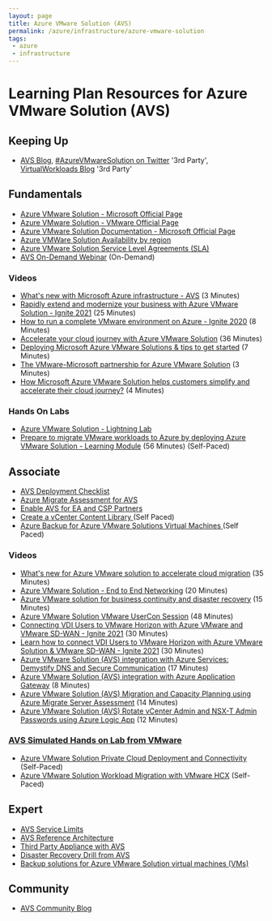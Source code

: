 ```yaml
---
layout: page
title: Azure VMware Solution (AVS)
permalink: /azure/infrastructure/azure-vmware-solution
tags: 
 - azure
 - infrastructure
---
```


# Learning Plan Resources for Azure VMware Solution (AVS)

## Keeping Up
* [AVS Blog](https://avs.ms), [#AzureVMwareSolution on Twitter](https://twitter.com/hashtag/azurevmwaresolution) '3rd Party', [VirtualWorkloads Blog](https://www.virtualworkloads.com/) '3rd Party'

## Fundamentals
* [Azure VMware Solution - Microsoft Official Page](https://azure.microsoft.com/en-us/services/azure-vmware/)
* [Azure VMware Solution - VMware Official Page](https://cloud.vmware.com/azure-vmware-solution)
* [Azure VMware Solution Documentation - Microsoft Official Page](https://docs.microsoft.com/en-us/azure/azure-vmware/)
* [Azure VMWare Solution Availability by region](https://azure.microsoft.com/en-us/global-infrastructure/services/?products=azure-vmware&regions=all)
* [Azure VMware Solution Service Level Agreements (SLA)](https://azure.microsoft.com/en-us/support/legal/sla/azure-vmware/v1_0/)
* [AVS On-Demand Webinar](https://docs.hol.vmware.com/catalog/) (On-Demand)

### Videos
* [What's new with Microsoft Azure infrastructure - AVS](https://youtu.be/CmpXfoeRhfg?t=478) (3 Minutes)
* [Rapidly extend and modernize your business with Azure VMware Solution - Ignite 2021](https://www.youtube.com/watch?v=DTGOZUTiIjk) (25 Minutes)
* [How to run a complete VMware environment on Azure - Ignite 2020](https://www.youtube.com/watch?v=-yLgduCVPRk) (8 Minutes)
* [Accelerate your cloud journey with Azure VMware Solution](https://www.youtube.com/watch?v=M_mrkSJ42hg) (36 Minutes)
* [Deploying Microsoft Azure VMware Solutions & tips to get started](https://www.youtube.com/watch?v=-i2PsuisVjg) (7 Minutes)
* [The VMware-Microsoft partnership for Azure VMware Solution](https://www.youtube.com/watch?v=r3OMHG61n08) (3 Minutes)
* [How Microsoft Azure VMware Solution helps customers simplify and accelerate their cloud journey?](https://www.youtube.com/watch?v=g5fGQXKaJzU) (4 Minutes)

### Hands On Labs
* [Azure VMware Solution - Lightning Lab](https://via.vmw.com/EPnw)
* [Prepare to migrate VMware workloads to Azure by deploying Azure VMware Solution - Learning Module](https://docs.microsoft.com/en-us/learn/modules/deploy-azure-vmware-solution/) (56 Minutes) (Self-Paced)

## Associate
* [AVS Deployment Checklist](https://docs.microsoft.com/en-us/azure/azure-vmware/production-ready-deployment-steps)
* [Azure Migrate Assessment for AVS](https://docs.microsoft.com/en-us/azure/migrate/how-to-create-azure-vmware-solution-assessment)
* [Enable AVS for EA and CSP Partners](https://docs.microsoft.com/en-us/azure/azure-vmware/enable-azure-vmware-solution)
* [Create a vCenter Content Library ](https://techcommunity.microsoft.com/t5/azure-migration/azure-vmware-solution-create-a-vcenter-content-library-on-azure/ba-p/1823024) (Self Paced)
* [Azure Backup for Azure VMware Solutions Virtual Machines ](https://techcommunity.microsoft.com/t5/azure-migration/azure-backup-for-azure-vmware-solutions-virtual-machines/ba-p/1468794) (Self Paced)

### Videos
* [What's new for Azure VMware solution to accelerate cloud migration](https://www.youtube.com/watch?v=k0UaEqgTPdo&t=733s) (35 Minutes)
* [Azure VMware Solution - End to End Networking](https://www.youtube.com/watch?v=6_LYsYicacs) (20 Minutes)
* [Azure VMware solution for business continuity and disaster recovery](https://www.youtube.com/watch?v=rhTgVqR4pps) (15 Minutes)
* [Azure VMware Solution VMware UserCon Session](https://www.youtube.com/watch?v=uUvHgpiOZbc) (48 Minutes)
* [Connecting VDI Users to VMware Horizon with Azure VMware and VMware SD-WAN - Ignite 2021](https://www.youtube.com/watch?v=oAo8_MRSTBU) (30 Minutes)
* [Learn how to connect VDI Users to VMware Horizon with Azure VMware Solution & VMware SD-WAN - Ignite 2021](https://www.youtube.com/watch?v=1wXTjD1V0hg) (30 Minutes)
* [Azure VMware Solution (AVS) integration with Azure Services: Demystify DNS and Secure Communication](https://www.youtube.com/watch?v=m26iLu6DHbU) (17 Minutes) 
* [Azure VMware Solution (AVS) integration with Azure Application Gateway](https://www.youtube.com/watch?v=BoQYvqzb6Y8) (8 Minutes)
* [Azure VMware Solution (AVS) Migration and Capacity Planning using Azure Migrate Server Assessment](https://www.youtube.com/watch?v=NoNG-hkksrA) (14 Minutes)
* [Azure VMware Solution (AVS) Rotate vCenter Admin and NSX-T Admin Passwords using Azure Logic App](https://www.youtube.com/watch?v=cK1qY3knj88) (12 Minutes)

### [AVS Simulated Hands on Lab from VMware](http://hol.pub/avs)
* [Azure VMware Solution Private Cloud Deployment and Connectivity](http://labs.hol.vmware.com/HOL/catalogs/lab/9051) (Self-Paced)
* [Azure VMware Solution Workload Migration with VMware HCX](https://labs.hol.vmware.com/HOL/catalogs/lab/9433) (Self-Paced)

## Expert
* [AVS Service Limits](https://docs.microsoft.com/en-us/azure/azure-resource-manager/management/azure-subscription-service-limits#azure-vmware-solution-limits)
* [AVS Reference Architecture](https://docs.microsoft.com/en-us/azure/azure-vmware/concepts-hub-and-spoke)
* [Third Party Appliance with AVS](https://techcommunity.microsoft.com/t5/azure-migration/azure-vmware-solution-avs-connecting-3rd-party-networking-and/ba-p/1524297)
* [Disaster Recovery Drill from AVS](https://docs.microsoft.com/en-us/azure/site-recovery/avs-tutorial-dr-drill-azure)
* [Backup solutions for Azure VMware Solution virtual machines (VMs)](https://docs.microsoft.com/en-us/azure/azure-vmware/ecosystem-back-up-vms)

## Community
* [AVS Community Blog](https://techcommunity.microsoft.com/t5/azure-migration/bg-p/AzureMigrationBlog)
